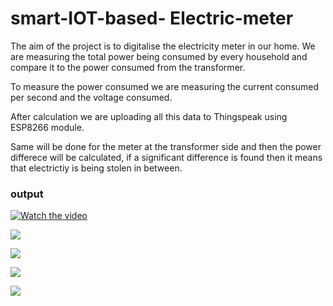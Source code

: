 # smart-IOT-based- Electric-meter

The aim of the project is to digitalise the electricity meter in our home. We are measuring the total power being consumed by every household and compare it to the power consumed from the transformer. 

To measure the power consumed we are measuring the current consumed per second and the voltage consumed.

After calculation we are uploading all this data to Thingspeak using ESP8266 module.

Same will be done for the meter at the transformer side and then the power differece will be calculated, if a significant difference is found then it means that electrictiy is being stolen in between.

<h3> output</h3>

[![Watch the video](https://imgur.com/vZX73dV.png)](https://youtu.be/iAD2BIcnKYs)

![](https://github.com/pingala2/smart-meter/blob/master/output/Screenshot%20from%202018-08-04%2008-40-06.png)

![](https://github.com/pingala2/smart-meter/blob/master/output/Screenshot%20from%202018-08-04%2009-47-49.png)

![](https://i.ibb.co/2PmzXXy/IMG-20180916-184926-1.jpg)

![](https://i.ibb.co/xYR7CNm/IMG-20180916-184948-1.jpg)
